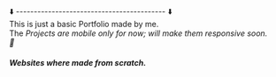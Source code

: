 ⬇️ ------------------------------------------ ⬇️ <br>
This is just a basic Portfolio made by me. <br>
The <i>Projects<i> are mobile only for now; will make them responsive soon. <br>
👐
<h4>Websites where made from scratch.</h4>
